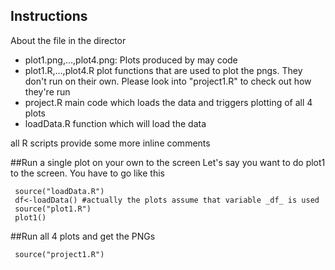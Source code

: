 ## Instructions
About the file in the director
* plot1.png,...,plot4.png: Plots produced by may code
* plot1.R,...,plot4.R plot functions that are used to plot the pngs. They don't run on their own. Please look into "project1.R" to check out how they're run
* project.R main code which loads the data and triggers plotting of all 4 plots
* loadData.R function which will load the data

all R scripts provide some more inline comments

##Run a single plot on your own to the screen
Let's say you want to do plot1 to the screen. You have to go like this

     source("loadData.R")
     df<-loadData() #actually the plots assume that variable _df_ is used
     source("plot1.R")
     plot1()

##Run all 4 plots and get the PNGs

     source("project1.R")
